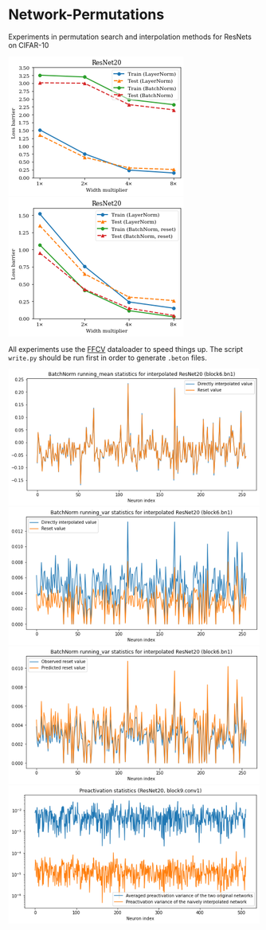 # Network-Permutations

Experiments in permutation search and interpolation methods for ResNets on CIFAR-10

![LayerNorm vs BatchNorm without reset](figures/fig2.png)
![LayerNorm vs BatchNorm with reset](figures/fig3.png)

All experiments use the [FFCV](https://github.com/libffcv/ffcv) dataloader to speed things up.
The script `write.py` should be run first in order to generate `.beton` files.

![](figures/fig4.png)
![](figures/fig5.png)
![](figures/fig20.png)
![](figures/fig24.png)

